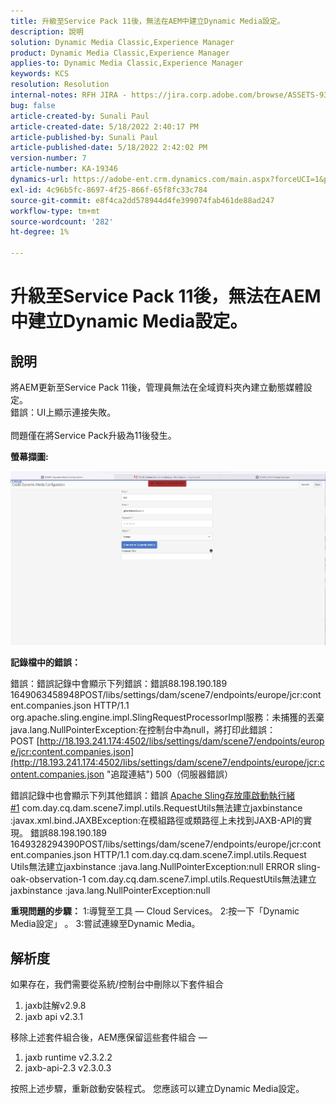 ```yaml
---
title: 升級至Service Pack 11後，無法在AEM中建立Dynamic Media設定。
description: 說明
solution: Dynamic Media Classic,Experience Manager
product: Dynamic Media Classic,Experience Manager
applies-to: Dynamic Media Classic,Experience Manager
keywords: KCS
resolution: Resolution
internal-notes: RFH JIRA - https://jira.corp.adobe.com/browse/ASSETS-9332
bug: false
article-created-by: Sunali Paul
article-created-date: 5/18/2022 2:40:17 PM
article-published-by: Sunali Paul
article-published-date: 5/18/2022 2:42:02 PM
version-number: 7
article-number: KA-19346
dynamics-url: https://adobe-ent.crm.dynamics.com/main.aspx?forceUCI=1&pagetype=entityrecord&etn=knowledgearticle&id=f2ac3e69-b8d6-ec11-a7b5-000d3a3adbfc
exl-id: 4c96b5fc-8697-4f25-866f-65f8fc33c784
source-git-commit: e8f4ca2dd578944d4fe399074fab461de88ad247
workflow-type: tm+mt
source-wordcount: '282'
ht-degree: 1%

---
```


# 升級至Service Pack 11後，無法在AEM中建立Dynamic Media設定。

## 說明

將AEM更新至Service Pack 11後，管理員無法在全域資料夾內建立動態媒體設定。
<br>錯誤：UI上顯示連接失敗。<br><br>
問題僅在將Service Pack升級為11後發生。

<b>螢幕擷圖:</b>

![](assets/___f3ac3e69-b8d6-ec11-a7b5-000d3a3adbfc___.png)

<b>記錄檔中的錯誤：</b>

錯誤：錯誤記錄中會顯示下列錯誤：錯誤88.198.190.189 1649063458948POST/libs/settings/dam/scene7/endpoints/europe/jcr:content.companies.json HTTP/1.1 org.apache.sling.engine.impl.SlingRequestProcessorImpl服務：未捕獲的丟棄java.lang.NullPointerException:在控制台中為null，將打印此錯誤：POST [http://18.193.241.174:4502/libs/settings/dam/scene7/endpoints/europe/jcr:content.companies.json](http://18.193.241.174:4502/libs/settings/dam/scene7/endpoints/europe/jcr:content.companies.json "追蹤連結") 500（伺服器錯誤）

錯誤記錄中也會顯示下列其他錯誤：錯誤 [Apache Sling存放庫啟動執行緒#1](https://jira.corp.adobe.com/browse/ASSETS-9332#1 "追蹤連結") com.day.cq.dam.scene7.impl.utils.RequestUtils無法建立jaxbinstance :javax.xml.bind.JAXBException:在模組路徑或類路徑上未找到JAXB-API的實現。
錯誤88.198.190.189 1649328294390POST/libs/settings/dam/scene7/endpoints/europe/jcr:content.companies.json HTTP/1.1 com.day.cq.dam.scene7.impl.utils.Request Utils無法建立jaxbinstance :java.lang.NullPointerException:null ERROR sling-oak-observation-1 com.day.cq.dam.scene7.impl.utils.RequestUtils無法建立jaxbinstance :java.lang.NullPointerException:null

<b>重現問題的步驟：</b>
1:導覽至工具 — Cloud Services。
2:按一下「Dynamic Media設定」 。
3:嘗試連線至Dynamic Media。


## 解析度


如果存在，我們需要從系統/控制台中刪除以下套件組合

1. jaxb註解v2.9.8
2. jaxb api v2.3.1


移除上述套件組合後，AEM應保留這些套件組合 — 

1. jaxb runtime v2.3.2.2
2. jaxb-api-2.3 v2.3.0.3


按照上述步驟，重新啟動安裝程式。 您應該可以建立Dynamic Media設定。
